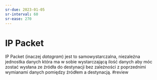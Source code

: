```yaml
---
sr-due: 2023-01-05
sr-interval: 60
sr-ease: 270
---
```


# IP Packet
IP Packet (inaczej *datagram*) jest to samowystarczalna, niezależna jednostka danych która ma w sobie wystarczającą ilość danych aby móc zostać wysłana ze źródła do destynacji bez zależności z poprzednimi wymianami danych pomiędzy źródłem a destynacją.
#review